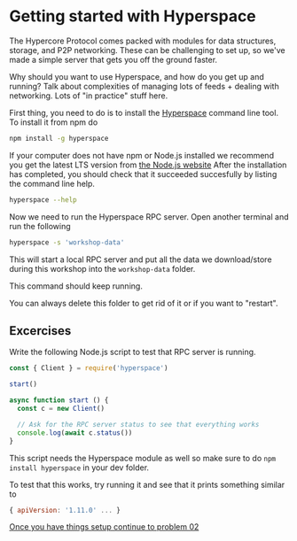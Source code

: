 # Getting started with Hyperspace

The Hypercore Protocol comes packed with modules for data structures, storage, and P2P networking. These can be challenging to set up, so we've made a simple server that gets you off the ground faster.

Why should you want to use Hyperspace, and how do you get up and running? Talk about complexities of managing lots of feeds + dealing with networking. Lots of "in practice" stuff here.

First thing, you need to do is to install the [Hyperspace](https://github.com/hypercore-protocol/hyperspace) command line tool.
To install it from npm do

```sh
npm install -g hyperspace
```

If your computer does not have npm or Node.js installed we recommend you get the latest LTS version from [the Node.js website](https://nodejs.org/)
After the installation has completed, you should check that it succeeded succesfully by listing the command line help.

```sh
hyperspace --help
```

Now we need to run the Hyperspace RPC server. Open another terminal and run the following

```sh
hyperspace -s 'workshop-data'
```

This will start a local RPC server and put all the data we download/store during this workshop into the `workshop-data` folder.

This command should keep running.

You can always delete this folder to get rid of it or if you want to "restart".

## Excercises

Write the following Node.js script to test that RPC server is running.

```js
const { Client } = require('hyperspace')

start()

async function start () {
  const c = new Client()

  // Ask for the RPC server status to see that everything works
  console.log(await c.status())
}
```

This script needs the Hyperspace module as well so make sure to do `npm install hyperspace` in your dev folder.

To test that this works, try running it and see that it prints something similar to

```js
{ apiVersion: '1.11.0' ... }
```

[Once you have things setup continue to problem 02](02.md)
